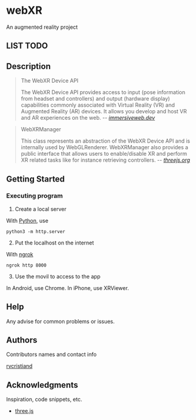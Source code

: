 # webXR

An augmented reality project

## LIST TODO

<!-- [ ] Describe main ideas around the project -->
<!-- [ ] Describe the technologies used in the project -->
<!-- [ ] Describe project's structure -->

## Description

> The WebXR Device API
> 
> The WebXR Device API provides access to input (pose information from headset and controllers) and output (hardware display) capabilities commonly associated with Virtual Reality (VR) and Augmented Reality (AR) devices. It allows you develop and host VR and AR experiences on the web.
> -- <cite>[immersiveweb.dev][1]</cite>

> WebXRManager
> 
> This class represents an abstraction of the WebXR Device API and is internally used by WebGLRenderer. WebXRManager also provides a public interface that allows users to enable/disable XR and perform XR related tasks like for instance retrieving controllers. 
> -- <cite>[threejs.org][2]</cite>

[1]: https://immersiveweb.dev/
[2]: https://threejs.org/docs/#api/en/renderers/webxr/WebXRManager
## Getting Started

<!-- ### Dependencies -->

<!-- * Lastest [nodejs](https://nodejs.org/en/download/). -->

<!-- ### Installing -->
<!-- ``` -->
<!-- npm install -->
<!-- ``` -->

### Executing program

1. Create a local server

With [Python](https://www.python.org/), use
```
python3 -m http.server
```

2. Put the localhost on the internet

With [ngrok](https://ngrok.com/)
```
ngrok http 8000
```

3. Use the movil to access to the app

In Android, use Chrome.
In iPhone, use XRViewer.

## Help

Any advise for common problems or issues.
<!-- ``` -->
<!-- command to run if program contains helper info -->
<!-- ``` -->

## Authors

Contributors names and contact info

[rvcristiand](https://github.com/rvcristiand)

<!-- ## Version History -->

<!-- * 0.2 -->
<!--     * Various bug fixes and optimizations -->
<!--     * See [commit change]() or See [release history]() -->
<!-- * 0.1 -->
<!--     * Initial Release -->

<!-- ## License -->

<!-- This project is licensed under the MIT License - see the LICENSE.md file for details -->

## Acknowledgments

Inspiration, code snippets, etc.
* [three.js](https://threejs.org/)
